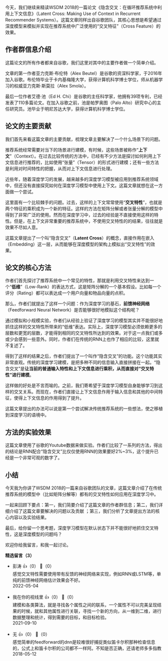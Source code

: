 今天，我们继续来精读WSDM 2018的一篇论文《隐含交叉：在循环推荐系统中利用上下文信息》（Latent Cross: Making Use of Context in Recurrent Recommender Systems）。这篇文章同样出自谷歌团队，其核心思想是希望通过深度模型来模拟并实现在推荐系统中广泛使用的“交叉特征”（Cross Feature）的效果。

## 作者群信息介绍

这篇论文的所有作者都来自谷歌，我们这里对其中的主要作者做一个简单介绍。

文章的第一作者亚力克斯·布伦特（Alex Beutel）是谷歌的资深科学家，于2016年加入谷歌。布伦特毕业于卡内基梅隆大学，获得计算机科学博士学位，师从机器学习的权威亚力克斯·斯莫拉（Alex Smola）。

最后一位作者艾德·池（Ed H. Chi）是谷歌的主任科学家，他拥有39项专利，已经发表了110多篇论文。在加入谷歌之前，池是帕罗奥图（Palo Alto）研究中心的主任研究员。池毕业于明尼苏达大学，获得计算机科学博士学位。

## 论文的主要贡献

我们首先来看这篇文章的主要贡献，梳理文章主要解决了一个什么场景下的问题。

推荐系统经常需要对当下的场景进行建模，有时候，这些场景被称作“**上下文**”（Context）。在过去比较传统的方法中，已经有不少方法是探讨如何利用上下文信息进行推荐的，比如使用“张量”（Tensor）的形式进行建模；还有一些方法是利用对时间特性的把握，从而对上下文信息进行处理。

近些年，随着深度学习的发展，越来越多的深度学习模型被应用到推荐系统领域中，但还没有直接探究如何在深度学习模型中使用上下文。这篇文章就想在这一方面做一个尝试。

这里面有一个比较棘手的问题。过去，这样的上下文常常使用“**交叉特性**”，也就是两个特征的乘积成为一个新的特征。这样的方法在矩阵分解或者张量分解的模型中得到了非常广泛的使用。然而在深度学习中，过去的经验是不直接使用这样的特性。但是，在上下文非常重要的推荐系统中，不使用交叉特性的的结果，往往就是效果不尽如人意。

这篇文章提出了一个叫“隐含交叉”（**Latent Cross**）的概念，直接作用在嵌入（Embedding）这一层，从而能够在深度模型的架构上模拟出“交叉特性”的效果。

## 论文的核心方法

作者们首先探讨了推荐系统中一个常见的特性，那就是利用交叉特性来达到一个“**低维**”（Low-Rank）的表达方式，这是矩阵分解的一个基本假设。比如每一个评分（Rating）都可以表达成一个用户向量和物品向量的点积。

那么，作者们就提出了这样一个问题：作为深度学习的基石，**前馈神经网络**（Feedforward Neural Network）是否能够很好地模拟这个结构呢？

通过模拟和小规模实验，作者们从经验上验证了深度学习的模型其实并不能很好地抓住这样的交叉特性所带来的“低维”表达。实际上，深度学习模型必须依赖更多的层数和更宽的层数，才能得到相同的交叉特性所达到的效果。对于这一点我们或多或少会感到一些意外。同时，作者们在传统的RNN上也作了相应的比较，这里就不复述了。

得到了这样的结果之后，作者们提出了一个叫作“隐含交叉”的功能。这个功能其实非常直观。传统的深度学习建模，是把多种不同的信息输入直接拼接在一起。“隐含交叉”是**让当前的普通输入特性和上下文信息进行乘积，从而直接对“交叉特性”进行建模**。

这样做的好处是不言而喻的。之前，我们寄希望于深度学习模型自身能够学习到这样的交叉关系。而现在，作者们直接让上下文信息作用于输入信息和其他的中间特征，使得上下文信息的作用得到了提升。

这篇文章提出的办法可以说是第一个尝试解决传统推荐系统的一些想法，使之移植到深度学习的语境中。

## 方法的实验效果

这篇文章使用了谷歌的Youtube数据来做实验。作者们比较了一系列的方法，得出的结论是RNN配合“隐含交叉”比仅仅使用RNN的效果要好2%~3%，这个提升已经是一个非常可观的数字了。

## 小结

今天我为你讲了WSDM 2018的一篇来自谷歌团队的文章，这篇文章介绍了在传统推荐系统的模型中（比如矩阵分解等）都有的交叉特性如何应用在深度学习中。

一起来回顾下要点：第一，我们简要介绍了这篇文章的作者群信息；第二，我们详细介绍了这篇文章要解决的问题以及贡献 ；第三，我们分析了文章提出方法的核心内容以及实验结果。

最后，给你留一个思考题，深度学习模型在默认状态下并不能很好地抓住交叉特性，这是深度模型的问题吗？

欢迎你给我留言，和我一起讨论。
<div><strong>精选留言（3）</strong></div><ul>
<li><span>彭涛</span> 👍（0） 💬（0）<div> 感觉交叉特性需要使用带有反馈的神经网络来实现，例如RNN或LSTM等，单纯的前馈神经网络估计效果会不好。</div>2022-05-04</li><br/><li><span>我在你的视线里</span> 👍（0） 💬（0）<div>建模和各类算法，就是寻找各个属性之间的联系，一个属性不可以完美呈现结果的时候，就和其他属性进行关联，寻找一个新的方向，从一维到二维，进行数据整理和统计，得到需要的目标，和目标检验。</div>2021-09-10</li><br/><li><span>无</span> 👍（0） 💬（0）<div>感觉简单的feedforward的dnn是较难很好捕捉类似笛卡尔积那种检查信息的，公式上和笛卡尔积的公司都不一样阿。不知是否正确，还请老师多多指教</div>2018-05-12</li><br/>
</ul>